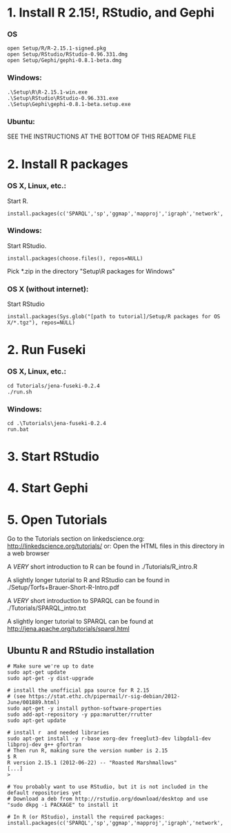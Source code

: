 # 1. Install R 2.15!, RStudio, and Gephi
### OS 
    open Setup/R/R-2.15.1-signed.pkg
    open Setup/RStudio/RStudio-0.96.331.dmg 
    open Setup/Gephi/gephi-0.8.1-beta.dmg 

### Windows:
    .\Setup\R\R-2.15.1-win.exe
    .\Setup\RStudio\RStudio-0.96.331.exe
    .\Setup\Gephi\gephi-0.8.1-beta.setup.exe 

### Ubuntu:
SEE THE INSTRUCTIONS AT THE BOTTOM OF THIS README FILE

# 2. Install R packages
### OS X, Linux, etc.:
Start R.

    install.packages(c('SPARQL','sp','ggmap','mapproj','igraph','network','ergm','zoo','gsubfn','rjson'),dependencies=TRUE)

### Windows:
Start RStudio.

    install.packages(choose.files(), repos=NULL)

Pick *.zip in the directory "Setup\R packages for Windows"

### OS X (without internet):
Start RStudio

    install.packages(Sys.glob("[path to tutorial]/Setup/R packages for OS X/*.tgz"), repos=NULL)

# 2. Run Fuseki
### OS X, Linux, etc.:
    cd Tutorials/jena-fuseki-0.2.4
    ./run.sh

### Windows:
    cd .\Tutorials\jena-fuseki-0.2.4
    run.bat

# 3. Start RStudio

# 4. Start Gephi

# 5. Open Tutorials
Go to the Tutorials section on linkedscience.org: http://linkedscience.org/tutorials/
or: Open the HTML files in this directory in a web browser

A *VERY* short introduction to R can be found in ./Tutorials/R_intro.R

A slightly longer tutorial to R and RStudio can be found in ./Setup/Torfs+Brauer-Short-R-Intro.pdf

A *VERY* short introduction to SPARQL can be found in ./Tutorials/SPARQL_intro.txt

A slightly longer tutorial to SPARQL can be found at http://jena.apache.org/tutorials/sparql.html


## Ubuntu R and RStudio installation

    # Make sure we're up to date
    sudo apt-get update
    sudo apt-get -y dist-upgrade

    # install the unofficial ppa source for R 2.15
    # (see https://stat.ethz.ch/pipermail/r-sig-debian/2012-June/001889.html)
    sudo apt-get -y install python-software-properties
    sudo add-apt-repository -y ppa:marutter/rrutter
    sudo apt-get update

    # install r  and needed libraries
    sudo apt-get install -y r-base xorg-dev freeglut3-dev libgdal1-dev libproj-dev g++ gfortran
    # Then run R, making sure the version number is 2.15
    $ R
    R version 2.15.1 (2012-06-22) -- "Roasted Marshmallows"
    [...]
    > 

    # You probably want to use RStudio, but it is not included in the default repositories yet
    # Download a deb from http://rstudio.org/download/desktop and use "sudo dkpg -i PACKAGE" to install it

    # In R (or RStudio), install the required packages:
    install.packages(c('SPARQL','sp','ggmap','mapproj','igraph','network','ergm','zoo','gsubfn','rjson'),dependencies=TRUE)


